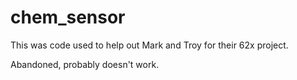 chem_sensor
===========

This was code used to help out Mark and Troy for their 62x project.

Abandoned, probably doesn't work.
